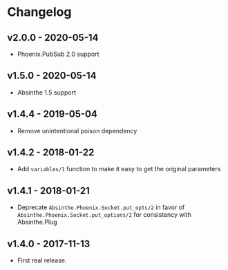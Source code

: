 # Changelog

## v2.0.0 - 2020-05-14

- Phoenix.PubSub 2.0 support

## v1.5.0 - 2020-05-14

- Absinthe 1.5 support

## v1.4.4 - 2019-05-04

- Remove unintentional poison dependency

## v1.4.2 - 2018-01-22

- Add `variables/1` function to make it easy to get the original parameters

## v1.4.1 - 2018-01-21

- Deprecate `Absinthe.Phoenix.Socket.put_opts/2` in favor of `Absinthe.Phoenix.Socket.put_options/2` for consistency with Absinthe.Plug

## v1.4.0 - 2017-11-13

- First real release.

